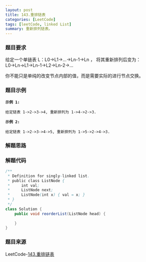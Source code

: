 ```yaml
---
layout: post
title: 143.重排链表
categories: [LeetCode]
tags: [leetCode, linked List]
summary: 重新排列链表。
---
```


### 题目要求
给定一个单链表 L：L0→L1→…→Ln-1→Ln ，
将其重新排列后变为： L0→Ln→L1→Ln-1→L2→Ln-2→…

你不能只是单纯的改变节点内部的值，而是需要实际的进行节点交换。

### 题目示例
**`示例 1:`**
```
给定链表 1->2->3->4, 重新排列为 1->4->2->3.
```

**`示例 2:`**
```
给定链表 1->2->3->4->5, 重新排列为 1->5->2->4->3.
```

### 解题思路


### 解题代码
```java
/**
 * Definition for singly-linked list.
 * public class ListNode {
 *     int val;
 *     ListNode next;
 *     ListNode(int x) { val = x; }
 * }
 */
class Solution {
    public void reorderList(ListNode head) {
        
    }
}
```

### 题目来源
LeetCode-[143.重排链表](https://leetcode-cn.com/problems/reorder-list/)
